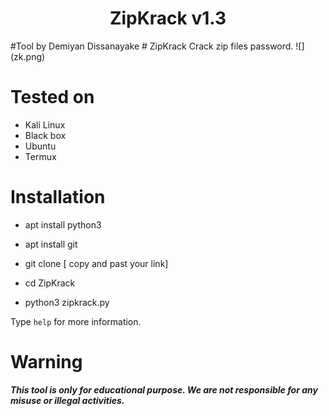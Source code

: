 <h1 align="center">ZipKrack v1.3</h1>
#Tool by Demiyan Dissanayake 
# ZipKrack
Crack zip files password.
![](zk.png)

# Tested on
- Kali Linux
- Black box
- Ubuntu
- Termux

# Installation
* apt install python3

* apt install git

* git clone [ copy and past your link]
* cd ZipKrack

* python3 zipkrack.py

Type `help` for more information.

# Warning
***This tool is only for educational purpose. We are not responsible for any misuse or illegal activities.***
